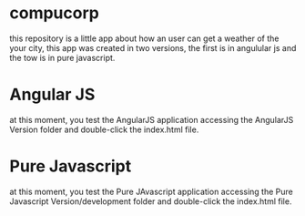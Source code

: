 # compucorp
this repository is a little app about how an user can get a weather of the your city, this app was created in two versions, the first is in angulular js and the tow is in pure javascript.

# Angular JS
<p>
at this moment, you test the AngularJS application accessing the AngularJS Version folder and double-click the index.html file.
</p>


# Pure Javascript
<p>at this moment, you test the Pure JAvascript application accessing the  Pure Javascript Version/development folder and double-click the index.html file.
</p>
